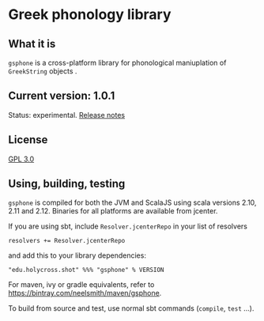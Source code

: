 # Greek phonology library

## What it is

`gsphone` is a cross-platform library for phonological maniuplation of `GreekString` objects .

## Current version: 1.0.1

Status: experimental.  [Release notes](releases.md)


## License

[GPL 3.0](http://www.opensource.org/licenses/gpl-3.0.html)

## Using, building, testing

`gsphone` is compiled for both the JVM and ScalaJS using scala versions 2.10, 2.11 and 2.12.  Binaries for all platforms are available from jcenter.

If you are using sbt, include `Resolver.jcenterRepo` in your list of resolvers

    resolvers += Resolver.jcenterRepo

and add this to your library dependencies:

    "edu.holycross.shot" %%% "gsphone" % VERSION


For maven, ivy or gradle equivalents, refer to <https://bintray.com/neelsmith/maven/gsphone>.

To build from source and test, use normal sbt commands (`compile`, `test` ...).
